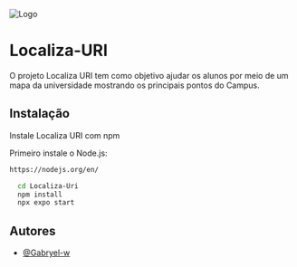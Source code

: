 
![Logo](https://www.imagemhost.com.br/images/2022/11/29/mapa.png)


# Localiza-URI

O projeto Localiza URI tem como objetivo ajudar os alunos por meio de um mapa da universidade mostrando os principais pontos do Campus.
## Instalação

Instale Localiza URI com npm

Primeiro instale o Node.js: 
```bash
https://nodejs.org/en/
```
```bash
  cd Localiza-Uri
  npm install
  npx expo start

```
    
## Autores

- [@Gabryel-w](https://github.com/Gabryel-w)

